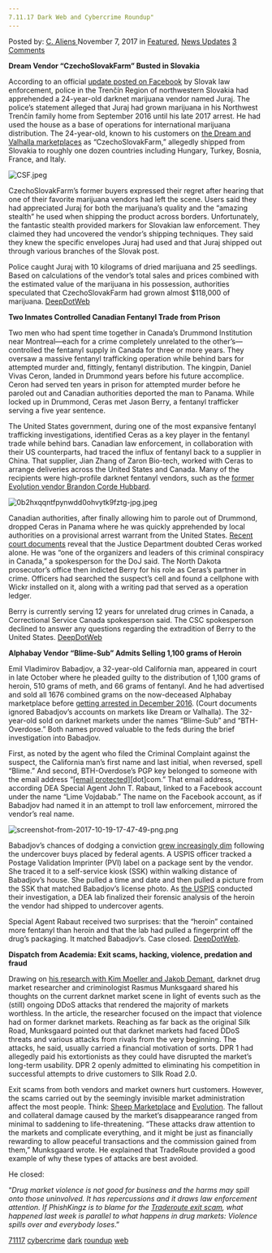```yaml
---
7.11.17 Dark Web and Cybercrime Roundup"
---
```

<article class="post-listing post-23423 post type-post status-publish format-standard has-post-thumbnail hentry  tag-6082 tag-cybercrime tag-dark tag-roundup tag-web">
<div class="post-inner">
    <span>Posted by: <a href="https://www.deepdotweb.com/author/caliens/" title="">C. Aliens </a></span>
<span>November 7, 2017</span>
<span>in <a href="https://www.deepdotweb.com/category/deepdot-news/" rel="category tag">Featured</a>, <a href="https://www.deepdotweb.com/category/news-updates/" rel="category tag">News Updates</a></span>
<span><a href="https://www.deepdotweb.com/2017/11/07/7-11-17-dark-web-cybercrime-roundup/#comments">3 Comments</a></span>
</p>
<div class="clear"></div>
    
<p><strong>Dream Vendor “CzechoSlovakFarm” Busted in Slovakia</strong></p>
<p>According to an official <a href="https://www.facebook.com/policiaslovakia/posts/1748419831854898">update posted on Facebook</a> by Slovak law enforcement, police in the Trenčín Region of northwestern Slovakia had apprehended a 24-year-old darknet marijuana vendor named Juraj. The police’s statement alleged that Juraj had grown marijuana in his Northwest Trenčín family home from September 2016 until his late 2017 arrest. He had used the house as a base of operations for international marijuana distribution. The 24-year-old, known to his customers on <a href="http://www.deepdotweb.com/marketplace-directory/listing/dream-market/">the Dream and Valhalla marketplaces</a> as “CzechoSlovakFarm,” allegedly shipped from Slovakia to roughly one dozen countries including Hungary, Turkey, Bosnia, France, and Italy.</p>
<p><img class="wp-image-23424" src="/imgs/2017/11/csf-jpeg.jpeg" alt="CSF.jpeg" srcset="/imgs/2017/11/csf-jpeg.jpeg 960w, /imgs/2017/11/csf-jpeg-300x200.jpeg 300w" sizes="(max-width: 960px) 100vw, 960px" /></p>
<p>CzechoSlovakFarm’s former buyers expressed their regret after hearing that one of their favorite marijuana vendors had left the scene. Users said they had appreciated Juraj for both the marijuana’s quality and the “amazing stealth” he used when shipping the product across borders. Unfortunately, the fantastic stealth provided markers for Slovakian law enforcement. They claimed they had uncovered the vendor’s shipping techniques. They said they knew the specific envelopes Juraj had used and that Juraj shipped out through various branches of the Slovak post.</p>
<p>Police caught Juraj with 10 kilograms of dried marijuana and 25 seedlings. Based on calculations of the vendor’s total sales and prices combined with the estimated value of the marijuana in his possession, authorities speculated that CzechoSlovakFarm had grown almost $118,000 of marijuana. <a href="https://www.deepdotweb.com/2017/10/31/dream-vendor-czechoslovakfarm-busted-slovakia/">DeepDotWeb</a></p>
<p><strong>Two Inmates Controlled Canadian Fentanyl Trade from Prison</strong></p>
<p>Two men who had spent time together in Canada’s Drummond Institution near Montreal—each for a crime completely unrelated to the other’s—controlled the fentanyl supply in Canada for three or more years. They oversaw a massive fentanyl trafficking operation while behind bars for attempted murder and, fittingly, fentanyl distribution. The kingpin, Daniel Vivas Ceron, landed in Drummond years before his future accomplice. Ceron had served ten years in prison for attempted murder before he paroled out and Canadian authorities deported the man to Panama. While locked up in Drummond, Ceras met Jason Berry, a fentanyl trafficker serving a five year sentence.</p>
<p>The United States government, during one of the most expansive fentanyl trafficking investigations, identified Ceras as a key player in the fentanyl trade while behind bars. Canadian law enforcement, in collaboration with their US counterparts, had traced the influx of fentanyl back to a supplier in China. That supplier, Jian Zhang of Zaron Bio-tech, worked with Ceras to arrange deliveries across the United States and Canada. Many of the recipients were high-profile darknet fentanyl vendors, such as the <a href="https://www.deepdotweb.com/2016/03/11/oregon-fentanyl-dark-net-market-vendor-pleads-guilty/">former Evolution vendor Brandon Corde Hubbard</a>.</p>
<p><img class="wp-image-23425" src="/imgs/2017/11/0b2hxqqntfpynwdd0ohvytk9fztg-jpg-jpeg.jpeg" alt="0b2hxqqntfpynwdd0ohvytk9fztg-jpg.jpeg" srcset="/imgs/2017/11/0b2hxqqntfpynwdd0ohvytk9fztg-jpg-jpeg.jpeg 860w, /imgs/2017/11/0b2hxqqntfpynwdd0ohvytk9fztg-jpg-jpeg-300x169.jpeg 300w" sizes="(max-width: 860px) 100vw, 860px" /></p>
<p>Canadian authorities, after finally allowing him to parole out of Drummond, dropped Ceras in Panama where he was quickly apprehended by local authorities on a provisional arrest warrant from the United States. <a href="https://www.justice.gov/file/1004071/download?utm_medium=email&amp;utm_source=govdelivery">Recent court documents</a> reveal that the Justice Department doubted Ceras worked alone. He was “one of the organizers and leaders of this criminal conspiracy in Canada,” a spokesperson for the DoJ said. The North Dakota prosecutor&#8217;s office then indicted Berry for his role as Ceras’s partner in crime. Officers had searched the suspect’s cell and found a cellphone with Wickr installed on it, along with a writing pad that served as a operation ledger.</p>
<p>Berry is currently serving 12 years for unrelated drug crimes in Canada, a Correctional Service Canada spokesperson said. The CSC spokesperson declined to answer any questions regarding the extradition of Berry to the United States. <a href="https://www.deepdotweb.com/2017/11/01/two-inmates-controlled-canadian-fentanyl-trade-prison/">DeepDotWeb</a></p>
<p><strong>Alphabay Vendor “Blime-Sub” Admits Selling 1,100 grams of Heroin</strong></p>
<p>Emil Vladimirov Babadjov, a 32-year-old California man, appeared in court in late October where he pleaded guilty to the distribution of 1,100 grams of heroin, 510 grams of meth, and 66 grams of fentanyl. And he had advertised and sold all 1676 combined grams on the now-deceased Alphabay marketplace before <a href="https://www.deepdotweb.com/2016/12/26/vendor-blimesub-k-bth-overdose-busted/">getting arrested in December 2016</a>. (Court documents ignored Babadjov’s accounts on markets like Dream or Valhalla). The 32-year-old sold on darknet markets under the names “Blime-Sub” and “BTH-Overdose.” Both names proved valuable to the feds during the brief investigation into Babadjov.</p>
<p>First, as noted by the agent who filed the Criminal Complaint against the suspect, the California man’s first name and last initial, when reversed, spell “Blime.” And second, BTH-Overdose’s PGP key belonged to someone with the email address “<a href="/cdn-cgi/l/email-protection" class="__cf_email__" data-cfemail="ddbfbcbfbcb9b7b2ab9dbab0bcb4b1">[email&#160;protected]</a>[dot]com.” That email address, according DEA Special Agent John T. Rabaut, linked to a Facebook account under the name “Lime Vojdabab.” The name on the Facebook account, as if Babadjov had named it in an attempt to troll law enforcement, mirrored the vendor’s real name.</p>
<p><img class="wp-image-23426" src="/imgs/2017/11/screenshot-from-2017-10-19-17-47-49-png-png.png" alt="screenshot-from-2017-10-19-17-47-49-png.png" srcset="/imgs/2017/11/screenshot-from-2017-10-19-17-47-49-png-png.png 792w, /imgs/2017/11/screenshot-from-2017-10-19-17-47-49-png-png-300x193.png 300w" sizes="(max-width: 792px) 100vw, 792px" /></p>
<p>Babadjov’s chances of dodging a conviction <a href="https://www.justice.gov/usao-edca/press-release/file/918816/download">grew increasingly dim</a> following the undercover buys placed by federal agents. A USPIS officer tracked a Postage Validation Imprinter (PVI) label on a package sent by the vendor. She traced it to a self-service kiosk (SSK) within walking distance of Babadjov’s house. She pulled a time and date and then pulled a picture from the SSK that matched Babadjov’s license photo. As <a href="http://deepdotweb.com/tag/usps">the USPIS</a> conducted their investigation, a DEA lab finalized their forensic analysis of the heroin the vendor had shipped to undercover agents.</p>
<p>Special Agent Rabaut received two surprises: that the “heroin” contained more fentanyl than heroin and that the lab had pulled a fingerprint off the drug’s packaging. It matched Babadjov’s. Case closed. <a href="https://www.deepdotweb.com/2017/11/01/vendor-admits-selling-1100-grams-heroin-alphabay/">DeepDotWeb</a>.</p>
<p><strong>Dispatch from Academia: Exit scams, hacking, violence, predation and fraud</strong></p>
<p>Drawing on <a href="http://journals.sagepub.com/doi/abs/10.1177/0002764217734269">his research with Kim Moeller and Jakob Demant</a>, darknet drug market researcher and criminologist Rasmus Munksgaard shared his thoughts on the current darknet market scene in light of events such as the (still) ongoing DDoS attacks that rendered the majority of markets worthless. In the article, the researcher focused on the impact that violence had on former darknet markets. Reaching as far back as the original Silk Road, Munksgaard pointed out that darknet markets had faced DDoS threats and various attacks from rivals from the very beginning. The attacks, he said, usually carried a financial motivation of sorts. DPR 1 had allegedly paid his extortionists as they could have disrupted the market’s long-term usability. DPR 2 openly admitted to eliminating his competition in successful attempts to drive customers to SIlk Road 2.0.</p>
<p>Exit scams from both vendors and market owners hurt customers. However, the scams carried out by the seemingly invisible market administration affect the most people. Think: <a href="https://www.deepdotweb.com/2013/11/30/sheep-marketplace-scammed-over-40000000-in-the-biggets-darknet-scam-ever/">Sheep Marketplace</a> and <a href="https://www.deepdotweb.com/2015/03/18/evolution-marketplace-exit-scam-biggest-exist-scam-ever/">Evolution</a>. The fallout and collateral damage caused by the market’s disappearance ranged from minimal to saddening to life-threatening. “These attacks draw attention to the markets and complicate everything, and it might be just as financially rewarding to allow peaceful transactions and the commission gained from them,” Munksgaard wrote. He explained that TradeRoute provided a good example of why these types of attacks are best avoided.</p>
<p>He closed:</p>
<p>“<em>Drug market violence is not good for business and the harms may spill onto those uninvolved. It has repercussions and it draws law enforcement attention. If PhishKingz is to blame for the </em><a href="https://www.deepdotweb.com/2017/10/15/traderoutesecurityleak/"><em>Traderoute exit scam</em></a><em>, what happened last week is parallel to what happens in drug markets: Violence spills over and everybody loses</em>.”</p>
</div>
<a href="https://www.deepdotweb.com/tag/71117/" rel="tag">71117</a> <a href="https://www.deepdotweb.com/tag/cybercrime/" rel="tag">cybercrime</a> <a href="https://www.deepdotweb.com/tag/dark/" rel="tag">dark</a> <a href="https://www.deepdotweb.com/tag/roundup/" rel="tag">roundup</a> <a href="https://www.deepdotweb.com/tag/web/" rel="tag">web</a></span> <span style="display:none" class="updated">2017-11-07</span>
<div style="display:none" class="vcard author" itemprop="author" itemscope itemtype="http://schema.org/Person"><strong class="fn" itemprop="name"><a href="https://www.deepdotweb.com/author/caliens/" title="Posts by C. Aliens" rel="author">C. Aliens</a></strong></div>
    
